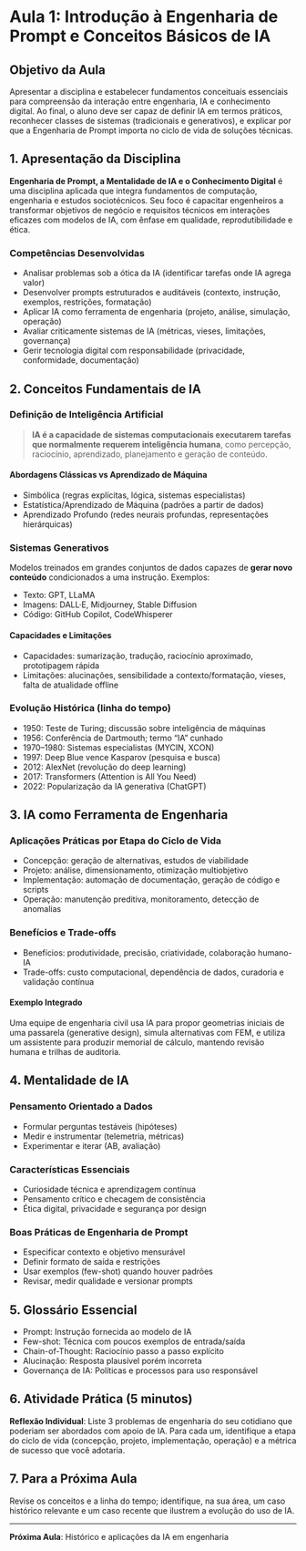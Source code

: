 # Aula 1: Introdução à Engenharia de Prompt e Conceitos Básicos de IA

## Objetivo da Aula
Apresentar a disciplina e estabelecer fundamentos conceituais essenciais para compreensão da interação entre engenharia, IA e conhecimento digital. Ao final, o aluno deve ser capaz de definir IA em termos práticos, reconhecer classes de sistemas (tradicionais e generativos), e explicar por que a Engenharia de Prompt importa no ciclo de vida de soluções técnicas.

## 1. Apresentação da Disciplina
**Engenharia de Prompt, a Mentalidade de IA e o Conhecimento Digital** é uma disciplina aplicada que integra fundamentos de computação, engenharia e estudos sociotécnicos. Seu foco é capacitar engenheiros a transformar objetivos de negócio e requisitos técnicos em interações eficazes com modelos de IA, com ênfase em qualidade, reprodutibilidade e ética.

### Competências Desenvolvidas
- Analisar problemas sob a ótica da IA (identificar tarefas onde IA agrega valor)
- Desenvolver prompts estruturados e auditáveis (contexto, instrução, exemplos, restrições, formatação)
- Aplicar IA como ferramenta de engenharia (projeto, análise, simulação, operação)
- Avaliar criticamente sistemas de IA (métricas, vieses, limitações, governança)
- Gerir tecnologia digital com responsabilidade (privacidade, conformidade, documentação)

## 2. Conceitos Fundamentais de IA

### Definição de Inteligência Artificial
> **IA é a capacidade de sistemas computacionais executarem tarefas que normalmente requerem inteligência humana**, como percepção, raciocínio, aprendizado, planejamento e geração de conteúdo.

#### Abordagens Clássicas vs Aprendizado de Máquina
- Simbólica (regras explícitas, lógica, sistemas especialistas)
- Estatística/Aprendizado de Máquina (padrões a partir de dados)
- Aprendizado Profundo (redes neurais profundas, representações hierárquicas)

### Sistemas Generativos
Modelos treinados em grandes conjuntos de dados capazes de **gerar novo conteúdo** condicionados a uma instrução. Exemplos:
- Texto: GPT, LLaMA
- Imagens: DALL·E, Midjourney, Stable Diffusion
- Código: GitHub Copilot, CodeWhisperer

#### Capacidades e Limitações
- Capacidades: sumarização, tradução, raciocínio aproximado, prototipagem rápida
- Limitações: alucinações, sensibilidade a contexto/formatação, vieses, falta de atualidade offline

### Evolução Histórica (linha do tempo)
- 1950: Teste de Turing; discussão sobre inteligência de máquinas
- 1956: Conferência de Dartmouth; termo “IA” cunhado
- 1970–1980: Sistemas especialistas (MYCIN, XCON)
- 1997: Deep Blue vence Kasparov (pesquisa e busca)
- 2012: AlexNet (revolução do deep learning)
- 2017: Transformers (Attention is All You Need)
- 2022: Popularização da IA generativa (ChatGPT)

## 3. IA como Ferramenta de Engenharia

### Aplicações Práticas por Etapa do Ciclo de Vida
- Concepção: geração de alternativas, estudos de viabilidade
- Projeto: análise, dimensionamento, otimização multiobjetivo
- Implementação: automação de documentação, geração de código e scripts
- Operação: manutenção preditiva, monitoramento, detecção de anomalias

### Benefícios e Trade-offs
- Benefícios: produtividade, precisão, criatividade, colaboração humano-IA
- Trade-offs: custo computacional, dependência de dados, curadoria e validação contínua

#### Exemplo Integrado
Uma equipe de engenharia civil usa IA para propor geometrias iniciais de uma passarela (generative design), simula alternativas com FEM, e utiliza um assistente para produzir memorial de cálculo, mantendo revisão humana e trilhas de auditoria.

## 4. Mentalidade de IA

### Pensamento Orientado a Dados
- Formular perguntas testáveis (hipóteses)
- Medir e instrumentar (telemetria, métricas)
- Experimentar e iterar (AB, avaliação)

### Características Essenciais
- Curiosidade técnica e aprendizagem contínua
- Pensamento crítico e checagem de consistência
- Ética digital, privacidade e segurança por design

### Boas Práticas de Engenharia de Prompt
- Especificar contexto e objetivo mensurável
- Definir formato de saída e restrições
- Usar exemplos (few-shot) quando houver padrões
- Revisar, medir qualidade e versionar prompts

## 5. Glossário Essencial
- Prompt: Instrução fornecida ao modelo de IA
- Few-shot: Técnica com poucos exemplos de entrada/saída
- Chain-of-Thought: Raciocínio passo a passo explícito
- Alucinação: Resposta plausível porém incorreta
- Governança de IA: Políticas e processos para uso responsável

## 6. Atividade Prática (5 minutos)
**Reflexão Individual**: Liste 3 problemas de engenharia do seu cotidiano que poderiam ser abordados com apoio de IA. Para cada um, identifique a etapa do ciclo de vida (concepção, projeto, implementação, operação) e a métrica de sucesso que você adotaria.

## 7. Para a Próxima Aula
Revise os conceitos e a linha do tempo; identifique, na sua área, um caso histórico relevante e um caso recente que ilustrem a evolução do uso de IA.

---
**Próxima Aula**: Histórico e aplicações da IA em engenharia
